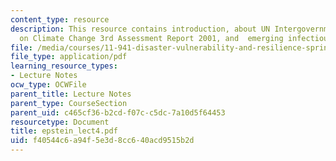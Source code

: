 ```yaml
---
content_type: resource
description: This resource contains introduction, about UN Intergovernmental Panel
  on Climate Change 3rd Assessment Report 2001, and  emerging infectious diseases.
file: /media/courses/11-941-disaster-vulnerability-and-resilience-spring-2005/f40544c6a94f5e3d8cc640acd9515b2d_epstein_lect4.pdf
file_type: application/pdf
learning_resource_types:
- Lecture Notes
ocw_type: OCWFile
parent_title: Lecture Notes
parent_type: CourseSection
parent_uid: c465cf36-b2cd-f07c-c5dc-7a10d5f64453
resourcetype: Document
title: epstein_lect4.pdf
uid: f40544c6-a94f-5e3d-8cc6-40acd9515b2d
---
```

